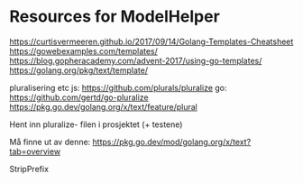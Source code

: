 # Resources for ModelHelper

https://curtisvermeeren.github.io/2017/09/14/Golang-Templates-Cheatsheet
https://gowebexamples.com/templates/
https://blog.gopheracademy.com/advent-2017/using-go-templates/
https://golang.org/pkg/text/template/


pluralisering etc
js: https://github.com/plurals/pluralize
go: https://github.com/gertd/go-pluralize
https://pkg.go.dev/golang.org/x/text/feature/plural

Hent inn pluralize- filen i prosjektet (+ testene)

Må finne ut av denne: https://pkg.go.dev/mod/golang.org/x/text?tab=overview

StripPrefix
